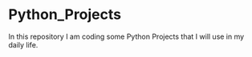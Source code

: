 # Python_Projects
In this repository I am coding some Python Projects that I will use in my daily life.
